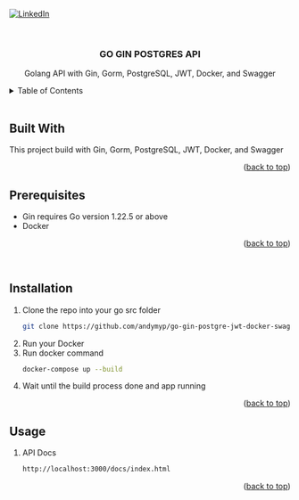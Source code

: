 <a id="readme-top"></a>



<!-- PROJECT SHIELDS -->
[![LinkedIn][linkedin-shield]][linkedin-url]



<!-- PROJECT LOGO -->
<br />
<div align="center">
  <h3 align="center">GO GIN POSTGRES API</h3>

  <p align="center">
    Golang API with Gin, Gorm, PostgreSQL, JWT, Docker, and Swagger
    <br />
  </p>
</div>



<!-- TABLE OF CONTENTS -->
<details>
  <summary>Table of Contents</summary>
  <ol>
    <li><a href="#built-with">Built With</a></li>
    <li><a href="#prerequisites">Prerequisites</a></li>
    <li><a href="#installation">Installation</a></li>
    <li><a href="#usage">Usage</a></li>
  </ol>
</details>
<br />


<!-- ABOUT THE PROJECT -->
## Built With

This project build with Gin, Gorm, PostgreSQL, JWT, Docker, and Swagger

<p align="right">(<a href="#readme-top">back to top</a>)</p>



<!-- GETTING STARTED -->
## Prerequisites

* Gin requires Go version 1.22.5 or above
* Docker

<p align="right">(<a href="#readme-top">back to top</a>)</p>

<br />

## Installation

1. Clone the repo into your go src folder
   ```sh
   git clone https://github.com/andymyp/go-gin-postgre-jwt-docker-swagger.git
   ```
2. Run your Docker
3. Run docker command
   ```sh
   docker-compose up --build
   ```
4. Wait until the build process done and app running

<p align="right">(<a href="#readme-top">back to top</a>)</p>



<!-- USAGE EXAMPLES -->
## Usage

1. API Docs
   ```sh
   http://localhost:3000/docs/index.html
   ```

<p align="right">(<a href="#readme-top">back to top</a>)</p>



<!-- MARKDOWN LINKS & IMAGES -->
<!-- https://www.markdownguide.org/basic-syntax/#reference-style-links -->
[linkedin-shield]: https://img.shields.io/badge/-LinkedIn-black.svg?style=for-the-badge&logo=linkedin&colorB=555
[linkedin-url]: https://linkedin.com/in/andymyp